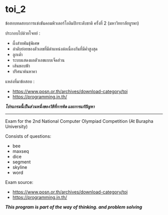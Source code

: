 # toi_2
ข้อสอบทดสอบการแข่งขันคอมพิวเตอร์โอลิมปิกระดับชาติ ครั้งที่ 2
(มหาวิทยาลัยบูรพา)

ประกอบไปด้วยโจทย์ :
- ผึ้งสำยพันธุ์พิเศษ
- ลำดับย่อยของตัวเลขที่มีตำแหน่งต่อเนื่องกันที่มีค่ำสูงสุด
- ลูกเต๋ำ
- ระบบแสดงผลตัวเลขแบบเจ็ดส่วน
- เส้นขอบฟ้า
- ปริศนาค้นหาคา

แหล่งที่มาข้อสอบ :
- https://www.posn.or.th/archives/download-category/toi
- https://programming.in.th/


***โปรแกรมนี้เป็นส่วนหนึ่งของวิธีที่การคิด และการแก้ปัญหา***


----------------------------------------------------------------

Exam for the 2nd National Computer Olympiad Competition
(At Burapha University)

Consists of questions:
- bee
- maxseq
- dice
- segment
- skyline
- word

Exam source:
- https://www.posn.or.th/archives/download-category/toi
- https://programming.in.th/


***This program is part of the way of thinking. and problem solving***


